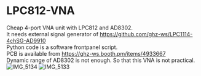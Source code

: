 # LPC812-VNA
Cheap 4-port VNA unit with LPC812 and AD8302.<br>
It needs external signal generator of https://github.com/ghz-ws/LPC1114-4chSG-AD9910 <br>
Python code is a software frontpanel script.<br>
PCB is available from https://ghz-ws.booth.pm/items/4933667 <br>
Dynamic range of AD8302 is not enough. So that this VNA is not practical.
![IMG_5134](https://github.com/ghz-ws/LPC812-VNA/assets/52226620/b7b30bab-5c94-48a5-b114-b2a2b5d7287a)
![IMG_5133](https://github.com/ghz-ws/LPC812-VNA/assets/52226620/456c7d8d-4a36-47c2-9beb-8f40d6293eb6)
